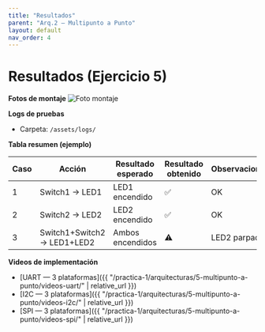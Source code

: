 ```yaml
---
title: "Resultados"
parent: "Arq.2 — Multipunto a Punto"
layout: default
nav_order: 4
---
```


# Resultados (Ejercicio 5)

**Fotos de montaje**
![Foto montaje](/assets/img/arquitecturas/ej4/montaje.jpg)

**Logs de pruebas**
- Carpeta: `/assets/logs/`  

**Tabla resumen (ejemplo)**  

| Caso | Acción | Resultado esperado | Resultado obtenido | Observaciones |
|------|--------|--------------------|--------------------|---------------|
| 1 | Switch1 → LED1 | LED1 encendido | ✅ | OK |
| 2 | Switch2 → LED2 | LED2 encendido | ✅ | OK |
| 3 | Switch1+Switch2 → LED1+LED2 | Ambos encendidos | ⚠️ | LED2 parpadea |

**Videos de implementación**
- [UART — 3 plataformas]({{ "/practica-1/arquitecturas/5-multipunto-a-punto/videos-uart/" | relative_url }})
- [I2C — 3 plataformas]({{ "/practica-1/arquitecturas/5-multipunto-a-punto/videos-i2c/" | relative_url }})
- [SPI — 3 plataformas]({{ "/practica-1/arquitecturas/5-multipunto-a-punto/videos-spi/" | relative_url }})
